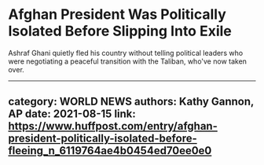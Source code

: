 # Afghan President Was Politically Isolated Before Slipping Into Exile

Ashraf Ghani quietly fled his country without telling political leaders who were negotiating a peaceful transition with the Taliban, who've now taken over.

---
category: WORLD NEWS
authors: Kathy Gannon, AP
date: 2021-08-15
link: https://www.huffpost.com/entry/afghan-president-politically-isolated-before-fleeing_n_6119764ae4b0454ed70ee0e0
---
